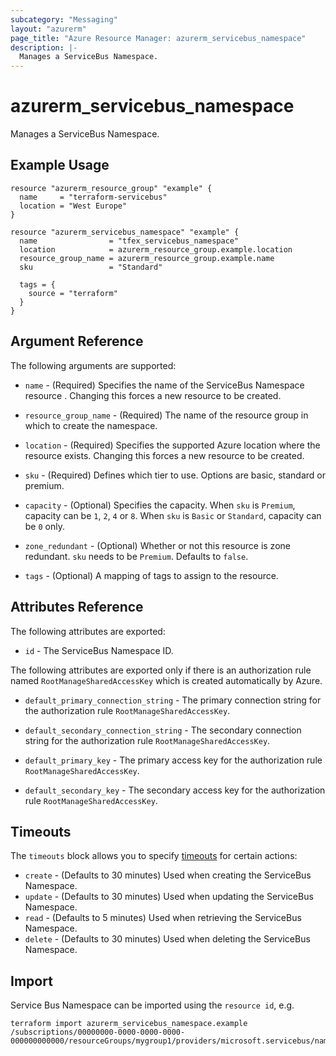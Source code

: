 ```yaml
---
subcategory: "Messaging"
layout: "azurerm"
page_title: "Azure Resource Manager: azurerm_servicebus_namespace"
description: |-
  Manages a ServiceBus Namespace.
---
```


# azurerm_servicebus_namespace

Manages a ServiceBus Namespace.

## Example Usage

```hcl
resource "azurerm_resource_group" "example" {
  name     = "terraform-servicebus"
  location = "West Europe"
}

resource "azurerm_servicebus_namespace" "example" {
  name                = "tfex_servicebus_namespace"
  location            = azurerm_resource_group.example.location
  resource_group_name = azurerm_resource_group.example.name
  sku                 = "Standard"

  tags = {
    source = "terraform"
  }
}
```

## Argument Reference

The following arguments are supported:

* `name` - (Required) Specifies the name of the ServiceBus Namespace resource . Changing this forces a
    new resource to be created.

* `resource_group_name` - (Required) The name of the resource group in which to
    create the namespace.

* `location` - (Required) Specifies the supported Azure location where the resource exists. Changing this forces a new resource to be created.

* `sku` - (Required) Defines which tier to use. Options are basic, standard or premium.

* `capacity` - (Optional) Specifies the capacity. When `sku` is `Premium`, capacity can be `1`, `2`, `4` or `8`. When `sku` is `Basic` or `Standard`, capacity can be `0` only.

* `zone_redundant` - (Optional) Whether or not this resource is zone redundant. `sku` needs to be `Premium`. Defaults to `false`.

* `tags` - (Optional) A mapping of tags to assign to the resource.

## Attributes Reference

The following attributes are exported:

* `id` - The ServiceBus Namespace ID.

The following attributes are exported only if there is an authorization rule named
`RootManageSharedAccessKey` which is created automatically by Azure.

* `default_primary_connection_string` - The primary connection string for the authorization
    rule `RootManageSharedAccessKey`.

* `default_secondary_connection_string` - The secondary connection string for the
    authorization rule `RootManageSharedAccessKey`.

* `default_primary_key` - The primary access key for the authorization rule `RootManageSharedAccessKey`.

* `default_secondary_key` - The secondary access key for the authorization rule `RootManageSharedAccessKey`.

## Timeouts

The `timeouts` block allows you to specify [timeouts](https://www.terraform.io/docs/configuration/resources.html#timeouts) for certain actions:

* `create` - (Defaults to 30 minutes) Used when creating the ServiceBus Namespace.
* `update` - (Defaults to 30 minutes) Used when updating the ServiceBus Namespace.
* `read` - (Defaults to 5 minutes) Used when retrieving the ServiceBus Namespace.
* `delete` - (Defaults to 30 minutes) Used when deleting the ServiceBus Namespace.

## Import

Service Bus Namespace can be imported using the `resource id`, e.g.

```shell
terraform import azurerm_servicebus_namespace.example /subscriptions/00000000-0000-0000-0000-000000000000/resourceGroups/mygroup1/providers/microsoft.servicebus/namespaces/sbns1
```
